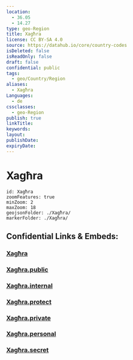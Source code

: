 ```yaml
---
location:
  - 36.05
  - 14.27
type: geo-Region
title: Xagħra
license: CC BY-SA 4.0
source: https://datahub.io/core/country-codes
isDeleted: false
isReadOnly: false
draft: false
confidential: public
tags:
  - geo/Country/Region
aliases:
  - Xagħra
Languages:
  - de
cssclasses:
  - geo-Region
publish: true
linkTitle:
keywords:
layout:
publishDate:
expiryDate:
---
```


# Xagħra

```leaflet
id: Xagħra
zoomFeatures: true 
minZoom: 2 
maxZoom: 18
geojsonFolder: ./Xagħra/
markerFolder: ./Xagħra/
```


## Confidential Links & Embeds: 

### [Xagħra](/_Standards/Earth/Continent/Europe/Europe~South/Malta/Regions~Malta/Xlokk/counties~Xlokk/Xagħra.md) 

### [Xagħra.public](/_public/Earth/Continent/Europe/Europe~South/Malta/Regions~Malta/Xlokk/counties~Xlokk/Xagħra.public.md) 

### [Xagħra.internal](/_internal/Earth/Continent/Europe/Europe~South/Malta/Regions~Malta/Xlokk/counties~Xlokk/Xagħra.internal.md) 

### [Xagħra.protect](/_protect/Earth/Continent/Europe/Europe~South/Malta/Regions~Malta/Xlokk/counties~Xlokk/Xagħra.protect.md) 

### [Xagħra.private](/_private/Earth/Continent/Europe/Europe~South/Malta/Regions~Malta/Xlokk/counties~Xlokk/Xagħra.private.md) 

### [Xagħra.personal](/_personal/Earth/Continent/Europe/Europe~South/Malta/Regions~Malta/Xlokk/counties~Xlokk/Xagħra.personal.md) 

### [Xagħra.secret](/_secret/Earth/Continent/Europe/Europe~South/Malta/Regions~Malta/Xlokk/counties~Xlokk/Xagħra.secret.md)

